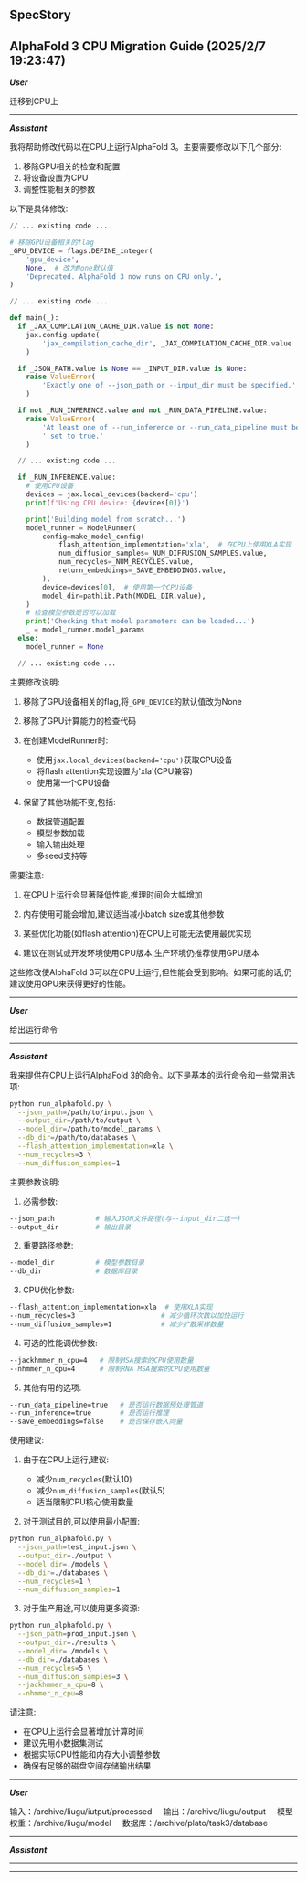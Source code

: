 ## SpecStory

## AlphaFold 3 CPU Migration Guide (2025/2/7 19:23:47)

_**User**_

迁移到CPU上

---

_**Assistant**_

我将帮助修改代码以在CPU上运行AlphaFold 3。主要需要修改以下几个部分:

1. 移除GPU相关的检查和配置
2. 将设备设置为CPU
3. 调整性能相关的参数

以下是具体修改:

```python:run_alphafold.py
// ... existing code ...

# 移除GPU设备相关的flag
_GPU_DEVICE = flags.DEFINE_integer(
    'gpu_device',
    None,  # 改为None默认值
    'Deprecated. AlphaFold 3 now runs on CPU only.',
)

// ... existing code ...

def main(_):
  if _JAX_COMPILATION_CACHE_DIR.value is not None:
    jax.config.update(
        'jax_compilation_cache_dir', _JAX_COMPILATION_CACHE_DIR.value
    )

  if _JSON_PATH.value is None == _INPUT_DIR.value is None:
    raise ValueError(
        'Exactly one of --json_path or --input_dir must be specified.'
    )

  if not _RUN_INFERENCE.value and not _RUN_DATA_PIPELINE.value:
    raise ValueError(
        'At least one of --run_inference or --run_data_pipeline must be'
        ' set to true.'
    )

  // ... existing code ...

  if _RUN_INFERENCE.value:
    # 使用CPU设备
    devices = jax.local_devices(backend='cpu')
    print(f'Using CPU device: {devices[0]}')

    print('Building model from scratch...')
    model_runner = ModelRunner(
        config=make_model_config(
            flash_attention_implementation='xla',  # 在CPU上使用XLA实现
            num_diffusion_samples=_NUM_DIFFUSION_SAMPLES.value,
            num_recycles=_NUM_RECYCLES.value,
            return_embeddings=_SAVE_EMBEDDINGS.value,
        ),
        device=devices[0],  # 使用第一个CPU设备
        model_dir=pathlib.Path(MODEL_DIR.value),
    )
    # 检查模型参数是否可以加载
    print('Checking that model parameters can be loaded...')
    _ = model_runner.model_params
  else:
    model_runner = None

  // ... existing code ...
```

主要修改说明:

1. 移除了GPU设备相关的flag,将`_GPU_DEVICE`的默认值改为None

2. 移除了GPU计算能力的检查代码

3. 在创建ModelRunner时:
   - 使用`jax.local_devices(backend='cpu')`获取CPU设备
   - 将flash attention实现设置为'xla'(CPU兼容)
   - 使用第一个CPU设备

4. 保留了其他功能不变,包括:
   - 数据管道配置
   - 模型参数加载
   - 输入输出处理
   - 多seed支持等

需要注意:

1. 在CPU上运行会显著降低性能,推理时间会大幅增加

2. 内存使用可能会增加,建议适当减小batch size或其他参数

3. 某些优化功能(如flash attention)在CPU上可能无法使用最优实现

4. 建议在测试或开发环境使用CPU版本,生产环境仍推荐使用GPU版本

这些修改使AlphaFold 3可以在CPU上运行,但性能会受到影响。如果可能的话,仍建议使用GPU来获得更好的性能。

---

_**User**_

给出运行命令

---

_**Assistant**_

我来提供在CPU上运行AlphaFold 3的命令。以下是基本的运行命令和一些常用选项:

```bash
python run_alphafold.py \
  --json_path=/path/to/input.json \
  --output_dir=/path/to/output \
  --model_dir=/path/to/model_params \
  --db_dir=/path/to/databases \
  --flash_attention_implementation=xla \
  --num_recycles=3 \
  --num_diffusion_samples=1
```

主要参数说明:

1. 必需参数:
```bash
--json_path          # 输入JSON文件路径(与--input_dir二选一)
--output_dir         # 输出目录
```

2. 重要路径参数:
```bash
--model_dir          # 模型参数目录
--db_dir             # 数据库目录
```

3. CPU优化参数:
```bash
--flash_attention_implementation=xla  # 使用XLA实现
--num_recycles=3                     # 减少循环次数以加快运行
--num_diffusion_samples=1            # 减少扩散采样数量
```

4. 可选的性能调优参数:
```bash
--jackhmmer_n_cpu=4   # 限制MSA搜索的CPU使用数量
--nhmmer_n_cpu=4      # 限制RNA MSA搜索的CPU使用数量
```

5. 其他有用的选项:
```bash
--run_data_pipeline=true   # 是否运行数据预处理管道
--run_inference=true       # 是否运行推理
--save_embeddings=false    # 是否保存嵌入向量
```

使用建议:

1. 由于在CPU上运行,建议:
   - 减少`num_recycles`(默认10)
   - 减少`num_diffusion_samples`(默认5)
   - 适当限制CPU核心使用数量

2. 对于测试目的,可以使用最小配置:
```bash
python run_alphafold.py \
  --json_path=test_input.json \
  --output_dir=./output \
  --model_dir=./models \
  --db_dir=./databases \
  --num_recycles=1 \
  --num_diffusion_samples=1
```

3. 对于生产用途,可以使用更多资源:
```bash
python run_alphafold.py \
  --json_path=prod_input.json \
  --output_dir=./results \
  --model_dir=./models \
  --db_dir=./databases \
  --num_recycles=5 \
  --num_diffusion_samples=3 \
  --jackhmmer_n_cpu=8 \
  --nhmmer_n_cpu=8
```

请注意:
- 在CPU上运行会显著增加计算时间
- 建议先用小数据集测试
- 根据实际CPU性能和内存大小调整参数
- 确保有足够的磁盘空间存储输出结果

---

_**User**_

输入：/archive/liugu/iutput/processed    输出：/archive/liugu/output    模型权重：/archive/liugu/model    数据库：/archive/plato/task3/database

---

_**Assistant**_



---



---

